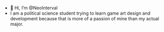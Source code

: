- 👋 Hi, I’m @NeoInterval
- I am a political science student trying to learn game art design and development because that is more of a passion of mine than my actual major.
<!---
NeoInterval/NeoInterval is a ✨ special ✨ repository because its `README.md` (this file) appears on your GitHub profile.
You can click the Preview link to take a look at your changes.
--->
